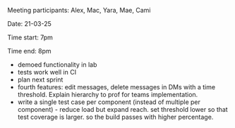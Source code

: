 Meeting participants: Alex, Mac, Yara, Mae, Cami

Date: 21-03-25

Time start: 7pm

Time end: 8pm

- demoed functionality in lab
- tests work well in CI
- plan next sprint
- fourth features: edit messages, delete messages in DMs with a time threshold. Explain hierarchy to prof for teams implementation.
- write a single test case per component (instead of multiple per component) - reduce load but expand reach. set threshold lower so that test coverage is larger. so the build passes with higher percentage.
